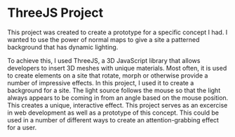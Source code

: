 # ThreeJS Project

This project was created to create a prototype for a specific concept I had. I wanted to use the power of normal maps to give a site a patterned background that has dynamic lighting.

To achieve this, I used ThreeJS, a 3D JavaScript library that allows developers to insert 3D meshes with unique materials. Most often, it is used to create elements on a site that rotate, morph or otherwise provide
a number of impressive effects. In this project, I used it to create a background for a site. The light source follows the mouse so that the light always appears to be coming in from an angle based on the mouse position. This creates a unique, interactive effect. This project serves as an excercise in web development as well as a prototype of this concept. This could be used in a number of different ways to create an attention-grabbing effect for a user.
